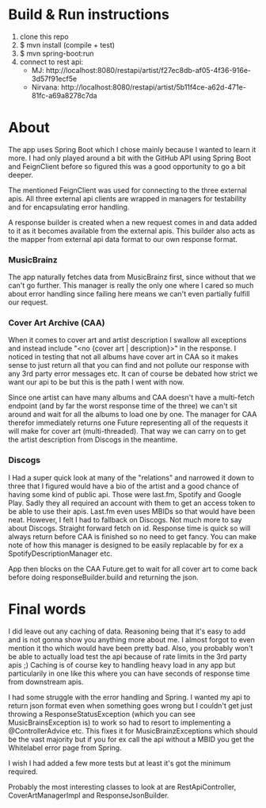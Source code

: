 # Build & Run instructions
1. clone this repo
2. $ mvn install  (compile + test)
3. $ mvn spring-boot:run
4. connect to rest api:
    - MJ: http://localhost:8080/restapi/artist/f27ec8db-af05-4f36-916e-3d57f91ecf5e
    - Nirvana: http://localhost:8080/restapi/artist/5b11f4ce-a62d-471e-81fc-a69a8278c7da

# About
The app uses Spring Boot which I chose mainly because I wanted to learn it more. I had only played around a bit with the GitHub API using Spring Boot and FeignClient before so figured this was a good opportunity to go a bit deeper.

The mentioned FeignClient was used for connecting to the three external apis. All three external api clients are wrapped in managers for testability and for encapsulating error handling. 

A response builder is created when a new request comes in and data added to it as it becomes available from the external apis. This builder also acts as the mapper from external api data format to our own response format.

### MusicBrainz
The app naturally fetches data from MusicBrainz first, since without that we can't go further. This manager is really the only one where I cared so much about error handling since failing here means we can't even partially fulfill our request.

### Cover Art Archive (CAA)
When it comes to cover art and artist description I swallow all exceptions and instead include "<no {cover art | description}>" in the response. I noticed in testing that not all albums have cover art in CAA so it makes sense to just return all that you can find and not pollute our response with any 3rd party error messages etc. It can of course be debated how strict we want our api to be but this is the path I went with now.

Since one artist can have many albums and CAA doesn't have a multi-fetch endpoint (and by far the worst response time of the three) we can't sit around and wait for all the albums to load one by one. The manager for CAA therefor immediately returns one Future representing all of the requests it will make for cover art (multi-threaded). That way we can carry on to get the artist description from Discogs in the meantime.   

### Discogs
I Had a super quick look at many of the "relations" and narrowed it down to three that I figured would have a bio of the artist and a good chance of having some kind of public api. Those were last.fm, Spotify and Google Play. Sadly they all required an account with them to get an access token to be able to use their apis. Last.fm even uses MBIDs so that would have been neat. However, I felt I had to fallback on Discogs. Not much more to say about Discogs. Straight forward fetch on id. Response time is quick so will always return before CAA is finished so no need to get fancy. You can make note of how this manager is designed to be easily replacable by for ex a SpotifyDescriptionManager etc. 

App then blocks on the CAA Future.get to wait for all cover art to come back before doing responseBuilder.build and returning the json.  


# Final words
I did leave out any caching of data. Reasoning being that it's easy to add and is not gonna show you anything more about me. I almost forgot to even mention it tho which would have been pretty bad. Also, you probably won't be able to actually load test the api because of rate limits in the 3rd party apis ;) Caching is of course key to handling heavy load in any app but particularily in one like this where you can have seconds of response time from downstream apis. 

I had some struggle with the error handling and Spring. I wanted my api to return json format even when something goes wrong but I couldn't get just throwing a ResponseStatusException (which you can see MusicBrainsException is) to work so had to resort to implementing a @ControllerAdvice etc. This fixes it for MusicBrainzExceptions which should be the vast majority but if you for ex call the api without a MBID you get the Whitelabel error page from Spring.

I wish I had added a few more tests but at least it's got the minimum required.

Probably the most interesting classes to look at are RestApiController, CoverArtManagerImpl and ResponseJsonBuilder.
